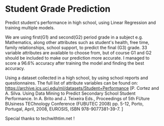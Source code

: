 # Student Grade Prediction
Predict student's performance in high school, using Linear Regression and training multiple models.

We are using first(G1) and second(G2) period grade in a subject e.g. Mathematics, along other attributes such as student's health, free time, family relationships, school support, to predict the final (G3) grade. 33 variable attributes are available to choose from, but of course G1 and G2 should be included to make our prediction more accurate. I managed to score a 96.6% accuracy after training the model and finding the best accuracy.

Using a dataset collected in a high school, by using school reports and questionnaires.
The full list of attribute variables can be found on: https://archive.ics.uci.edu/ml/datasets/Student+Performance
[P. Cortez and A. Silva. Using Data Mining to Predict Secondary School Student Performance. In A. Brito and J. Teixeira Eds., Proceedings of 5th FUture BUsiness TEChnology Conference (FUBUTEC 2008) pp. 5-12, Porto, Portugal, April, 2008, EUROSIS, ISBN 978-9077381-39-7. ]

Special thanks to techwithtim.net !
